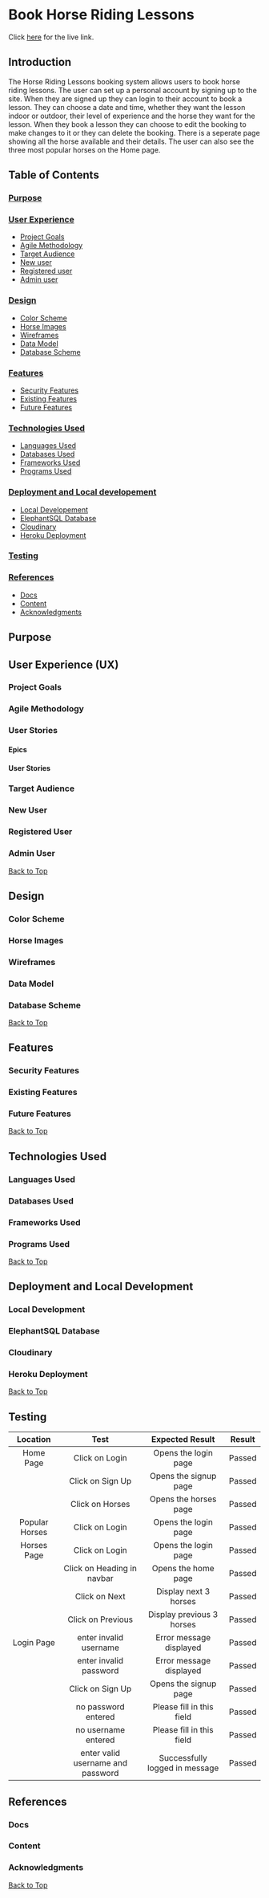 # Book Horse Riding Lessons

Click [here](https://book-horse-riding-lesson-c2e71d72733b.herokuapp.com) for the live link.

## Introduction

The Horse Riding Lessons booking system allows users to book horse riding lessons. The user can set up a personal account by signing up to the site. When they are signed up they can login to their account to book a lesson. They can choose a date and time, whether they want the lesson indoor or outdoor, their level of experience and the horse they want for the lesson. When they book a lesson they can choose to edit the booking to make changes to it or they can delete the booking. There is a seperate page showing all the horse available and their details. The user can also see the three most popular horses on the Home page.

## Table of Contents

### [Purpose](#purpose)
### [User Experience](#user-experience-ux)
* [Project Goals](#project-goals)
* [Agile Methodology](#agile-methodology)
* [Target Audience](#target-audience)
* [New user](#first-time-user)
* [Registered user](#registered-user)
* [Admin user](#admin-user)
### [Design](#design-1)
* [Color Scheme](#color-scheme)
* [Horse Images](#horse-images)
* [Wireframes](#wireframes)
* [Data Model](#data-models)
* [Database Scheme](#database-scheme)
### [Features](#features-1)
* [Security Features](#security-features)
* [Existing Features](#existing-features)
* [Future Features](#future-features)
### [Technologies Used](#technologies-used-1)
* [Languages Used](#languages-used)
* [Databases Used](#databases-used)
* [Frameworks Used](#frameworks-used)
* [Programs Used](#programs-used)
### [Deployment and Local developement](#deployment-and-local-developement-1)
* [Local Developement](#local-developement)
* [ElephantSQL Database](#elephantsql-database)
* [Cloudinary](#cloudinary)
* [Heroku Deployment](#heroku-deployment)
### [Testing](#testing-1)
### [References](#references-1)
* [Docs](#docs)
* [Content](#content)
* [Acknowledgments](#acknowledgments)

## Purpose

## User Experience (UX)

### Project Goals

### Agile Methodology

### User Stories

#### Epics

#### User Stories

### Target Audience

### New User

### Registered User

### Admin User

[Back to Top](#book-horse-riding-lessons)

## Design

### Color Scheme

### Horse Images

### Wireframes

### Data Model

### Database Scheme

[Back to Top](#book-horse-riding-lessons)

## Features

### Security Features

### Existing Features

### Future Features

[Back to Top](#book-horse-riding-lessons)

## Technologies Used

### Languages Used

### Databases Used

### Frameworks Used

### Programs Used

[Back to Top](#book-horse-riding-lessons)

## Deployment and Local Development

### Local Development

### ElephantSQL Database

### Cloudinary

### Heroku Deployment

[Back to Top](#book-horse-riding-lessons)

## Testing

| Location | Test | Expected Result | Result |
| :------: | :--: | :-------------: | :----: |
| Home Page | Click on Login | Opens the login page | Passed |
|  | Click on Sign Up | Opens the signup page | Passed |
|  | Click on Horses | Opens the horses page | Passed |
| Popular Horses | Click on Login | Opens the login page | Passed |
| Horses Page | Click on Login | Opens the login page | Passed |
|  | Click on Heading in navbar | Opens the home page | Passed |
|  | Click on Next | Display next 3 horses | Passed |
|  | Click on Previous | Display previous 3 horses | Passed |
| Login Page | enter invalid username | Error message displayed | Passed |
|  | enter invalid password | Error message displayed | Passed |
|  | Click on Sign Up | Opens the signup page | Passed |
|  | no password entered | Please fill in this field | Passed |
|  | no username entered | Please fill in this field | Passed |
|  | enter valid username and password | Successfully logged in message | Passed |


## References

### Docs

### Content

### Acknowledgments 

[Back to Top](#book-horse-riding-lessons)